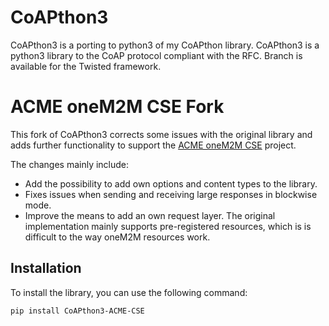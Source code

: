 
# CoAPthon3
CoAPthon3 is a porting to python3 of my CoAPthon library. CoAPthon3 is a python3 library to the CoAP protocol compliant with the RFC. Branch is available for the Twisted framework.

# ACME oneM2M CSE Fork

This fork of CoAPthon3 corrects some issues with the original library and adds further functionality to support the [ACME oneM2M CSE](https://https://github.com/ankraft/ACME-oneM2M-CSE) project.

The changes mainly include:

- Add the possibility to add own options and content types to the library.
- Fixes issues when sending and receiving large responses in blockwise mode.
- Improve the means to add an own request layer. The original implementation mainly supports pre-registered resources, which is is difficult to the way oneM2M resources work.

## Installation

To install the library, you can use the following command:

```bash
pip install CoAPthon3-ACME-CSE
```
